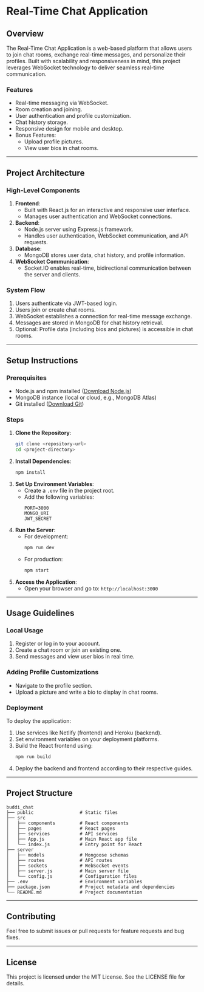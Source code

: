 # Real-Time Chat Application

## Overview
The Real-Time Chat Application is a web-based platform that allows users to join chat rooms, exchange real-time messages, and personalize their profiles. Built with scalability and responsiveness in mind, this project leverages WebSocket technology to deliver seamless real-time communication.

### Features
- Real-time messaging via WebSocket.
- Room creation and joining.
- User authentication and profile customization.
- Chat history storage.
- Responsive design for mobile and desktop.
- Bonus Features:
  - Upload profile pictures.
  - View user bios in chat rooms.

---

## Project Architecture
### High-Level Components
1. **Frontend**:
   - Built with React.js for an interactive and responsive user interface.
   - Manages user authentication and WebSocket connections.
2. **Backend**:
   - Node.js server using Express.js framework.
   - Handles user authentication, WebSocket communication, and API requests.
3. **Database**:
   - MongoDB stores user data, chat history, and profile information.
4. **WebSocket Communication**:
   - Socket.IO enables real-time, bidirectional communication between the server and clients.

### System Flow
1. Users authenticate via JWT-based login.
2. Users join or create chat rooms.
3. WebSocket establishes a connection for real-time message exchange.
4. Messages are stored in MongoDB for chat history retrieval.
5. Optional: Profile data (including bios and pictures) is accessible in chat rooms.

---

## Setup Instructions

### Prerequisites
- Node.js and npm installed ([Download Node.js](https://nodejs.org/))
- MongoDB instance (local or cloud, e.g., MongoDB Atlas)
- Git installed ([Download Git](https://git-scm.com/))

### Steps
1. **Clone the Repository**:
   ```bash
   git clone <repository-url>
   cd <project-directory>
   ```
2. **Install Dependencies**:
   ```bash
   npm install
   ```
3. **Set Up Environment Variables**:
   - Create a `.env` file in the project root.
   - Add the following variables:
     ```env
     PORT=3000
     MONGO_URI
     JWT_SECRET
     ```
4. **Run the Server**:
   - For development:
     ```bash
     npm run dev
     ```
   - For production:
     ```bash
     npm start
     ```
5. **Access the Application**:
   - Open your browser and go to: `http://localhost:3000`

---

## Usage Guidelines

### Local Usage
1. Register or log in to your account.
2. Create a chat room or join an existing one.
3. Send messages and view user bios in real time.

### Adding Profile Customizations
- Navigate to the profile section.
- Upload a picture and write a bio to display in chat rooms.

### Deployment
To deploy the application:
1. Use services like Netlify (frontend) and Heroku (backend).
2. Set environment variables on your deployment platforms.
3. Build the React frontend using:
   ```bash
   npm run build
   ```
4. Deploy the backend and frontend according to their respective guides.

---

## Project Structure
```
buddi_chat
├── public                 # Static files
├── src
│   ├── components         # React components
│   ├── pages              # React pages
│   ├── services           # API services
│   ├── App.js             # Main React app file
│   └── index.js           # Entry point for React
├── server
│   ├── models             # Mongoose schemas
│   ├── routes             # API routes
│   ├── sockets            # WebSocket events
│   ├── server.js          # Main server file
│   └── config.js          # Configuration files
├── .env                   # Environment variables
├── package.json           # Project metadata and dependencies
└── README.md              # Project documentation
```

---

## Contributing
Feel free to submit issues or pull requests for feature requests and bug fixes.

---

## License
This project is licensed under the MIT License. See the LICENSE file for details.
